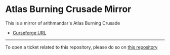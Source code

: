 # Atlas Burning Crusade Mirror

This is a mirror of arithmandar's Atlas Burning Crusade

- [Curseforge URL](https://www.curseforge.com/wow/addons/atlas-burningcrusade)

----

To open a ticket related to this repository, please do so on [this repository](https://github.com/curseforge-mirror/.github)